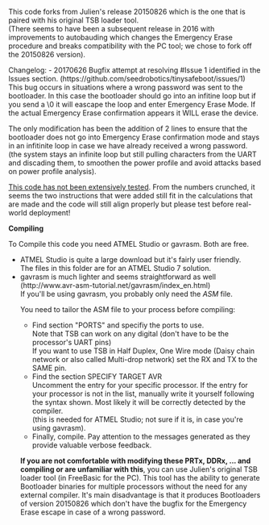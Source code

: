 <p>This code forks from Julien's release 20150826 which is the one that is paired with his original TSB loader tool.
<br/>
(There seems to have been a subsequent release in 2016 with improvements to autobauding which changes the Emergency Erase procedure
and breaks compatibility with the PC tool; we chose to fork off the 20150826 version).
</p>
<p>
Changelog:
- 20170626
 Bugfix attempt at resolving #Issue 1 identified in the Issues section. (https://github.com/seedrobotics/tinysafeboot/issues/1)
</br>
This bug occurs in situations where a wrong password was sent to the bootloader. In this case the bootloader should go into an infitine loop
but if you send a \0 it will eascape the loop and enter Emergency Erase Mode. If the actual Emergency Erase confirmation appears it WILL erase the device.

The only modification has been the addition of 2 lines to ensure that the bootloader does not go into Emergency Erase confirmation mode
and stays in an infitinite loop in case we have already received a wrong password. 
(the system stays an infinite loop but still pulling characters from the UART and discading them, to smoothen the power profile and avoid attacks based on power profile analysis).
</p>
<p>
<u>This code has not been extensively tested</u>. From the numbers crunched, it seems the two instructions that were added still fit in the calculations
that are made and the code will still align properly but please test before real-world deployment!
<p>
<b>Compiling</b>
</p><p>
To Compile this code you need ATMEL Studio or gavrasm. Both are free.</p>
<ul><li>ATMEL Studio is quite a large download but it's fairly user friendly.<br/>The files in this folder are for an ATMEL Studio 7 solution.</li>
<li>gavrasm is much lighter and seems straightforward as well (http://www.avr-asm-tutorial.net/gavrasm/index_en.html)<br/>If you'll be using gavrasm, you probably only need the <i>ASM</i> file.</li>
</p>

<p>
You need to tailor the ASM file to your process before compiling:
<ul><li>Find section "PORTS" and specifiy the ports to use. <br/>Note that TSB can work on any digital (don't have to be the processor's UART pins)
     <br/>If you want to use TSB in Half Duplex, One Wire mode (Daisy chain network or also called Multi-drop network) set the RX and TX to the SAME pin.
</li>
<li>Find the section SPECIFY TARGET AVR<br/>
  Uncomment the entry for your specific processor. If the entry for your processor is not in the list, manually write it yourself following the syntax shown. Most likely it will be correctly detected by the compiler.<br/>
  (this is needed for ATMEL Studio; not sure if it is, in case you're using gavrasm).
</li>  
<li>Finally, compile. Pay attention to the messages generated as they provide valuable verbose feedback.</li>
</ul>
</p>
<p><b>If you are not comfortable with modifying these PRTx, DDRx, ... and compiling or are unfamiliar with this</b>, you can use Julien's original
TSB loader tool (in FreeBasic for the PC). This tool has the ability to generate Bootloader binaries for multiple processors without the need for any
external compiler. It's main disadvantage is that it produces Bootloaders of version 20150826 which don't have the bugfix for the Emergency Erase escape in case of a wrong password.
</p>

